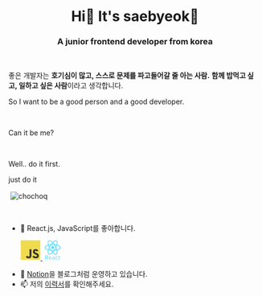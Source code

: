 <h1 align="center">Hi👋 It's saebyeok👋</h1>
<h3 align="center">A junior frontend developer from korea</h3>




<br>


좋은 개발자는  <b>호기심이 많고, 스스로 문제를 파고들어갈 줄 아는 사람.</b> <b>함께 밥먹고 싶고, 일하고 싶은 사람</b>이라고 생각합니다.

So I want to be a good person and a good developer.<p>

<br>


Can it be me?



<br>



Well.. do it first.<p>
just do it<p>
  
  
<p>&nbsp;<img align="center" src="https://github-readme-stats.vercel.app/api?username=chochoq&show_icons=true&locale=en" alt="chochoq" /></p>

  



<br>


- 🌱 React.js, JavaScript를 좋아합니다.<p align="left"> <a href="https://developer.mozilla.org/en-US/docs/Web/JavaScript" target="_blank"> <img src="https://raw.githubusercontent.com/devicons/devicon/master/icons/javascript/javascript-original.svg" alt="javascript" width="40" height="40"/> </a> <a href="https://reactjs.org/" target="_blank"> <img src="https://raw.githubusercontent.com/devicons/devicon/master/icons/react/react-original-wordmark.svg" alt="react" width="40" height="40"/> </a> </p>
- 💬 <a href='http://devdawn.shop/'>Notion</a>을 블로그처럼 운영하고 있습니다.
- 📫 저의 <a href='https://url.kr/sqrfju'>이력서</a>를 확인해주세요.
  
  


<!-- 
**chochoq/chochoq** is a ✨ _special_ ✨ repository because its `README.md` (this file) appears on your GitHub profile.

Here are some ideas to get you started:

- 🔭 I’m currently working on ...
- 🌱 I’m currently learning React, JavaScript.
- 👯 I’m looking to collaborate on ...
- 🤔 I’m looking for help with ...
- 💬 Ask me about ...
- 📫 How to reach me: ...
- 😄 Pronouns: ...
- ⚡ Fun fact: ...
 -->
